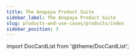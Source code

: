 ```yaml
---
title: The Anapaya Product Suite
sidebar_label: The Anapaya Product Suite
slug: products-and-use-cases/products/index
sidebar_position: 3
---
```

import DocCardList from '@theme/DocCardList';

<DocCardList />
